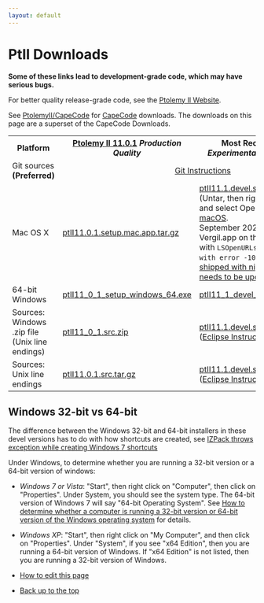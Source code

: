 ```yaml
---
layout: default
---
```

# PtII Downloads

**Some of these links lead to development-grade code, which may have serious bugs.**

For better quality release-grade code, see the [Ptolemy II Website](https://ptolemy.berkeley.edu/ptolemyII).

See [PtolemyII/CapeCode](http://accessors.org/wiki/PtolemyII) for [CapeCode](http://capecode.org) downloads. The downloads on this page are a superset of the CapeCode Downloads.

<table>

 <tr>
  <th> Platform </th>
  <th> <a href="https://ptolemy.berkeley.edu/ptolemyII/ptII11.0/">Ptolemy II 11.0.1</a>
                                                            <i>Production Quality</i>
  </th>
  <th> Most Recent <a href="https://wiki.eecs.berkeley.edu/ptexternal/Main/Travis">Nightly Build</a> <i>Experimental, not tested by hand</i> </th>
 </tr>

 <tr>
  <td> Git sources <b>(Preferred)</b> </td>
  <td align="center" colspan="2"> <a href="https://icyphy.github.io/ptII/index.html">Git Instructions</a> </td>
 </tr>

 <tr>
  <td> Mac OS X </td>
  <td>
        <a href="https://ptolemy.berkeley.edu/ptolemyII/ptII11.0/ptII11.0.1.setup.mac.app.tar.gz">ptII11.0.1.setup.mac.app.tar.gz</a>
  </td>
  <td> 
        <a href="https://github.com/icyphy/ptII/releases/download/nightly/ptII11.1.devel.setup.mac.app.tar.gz">ptII11.1.devel.setup.mac.app.tar.gz</a>
        <br/>(Untar, then right click on the .app file and select Open. See <a href="https://ptolemy.berkeley.edu/ptolemyII/ptII11.0/mac.htm">Notes for macOS</a>.
        <br/>September 2021: Note that running Vergil.app on the Mac will probably fail with <code>LSOpenURLsWithRole() failed with error -10810 ...</code>.  See <a href="https://github.com/icyphy/ptII/issues/335">JDK shipped with nightly build installers needs to be updated</a>.

  </td>
 </tr>

 <tr>
  <td> 64-bit Windows </td>
  <td> 
       <a href="https://ptolemy.berkeley.edu/ptolemyII/ptII11.0/ptII11_0_1_setup_windows_64.exe">ptII11_0_1_setup_windows_64.exe</a>
  </td>
  <td> 
       <a href="https://github.com/icyphy/ptII/releases/download/nightly/ptII11_1_devel_setup_windows_64.exe">ptII11_1_devel_setup_windows_64.exe</a>
  </td>
 </tr>

 <tr>
  <td> Sources: Windows .zip file (Unix line endings)</td>
  <td>
       <a href="https://ptolemy.berkeley.edu/ptolemyII/ptII11.0/ptII11_0_1_src.zip">ptII11_0_1.src.zip</a>
  </td>
  <td>
       <a href="https://github.com/icyphy/ptII/releases/download/nightly/ptII11.1.devel.src.zip">ptII11.1.devel.src.zip</a>
       <br/>(<a href="https://cdn.rawgit.com/icyphy/ptII/master/doc/eclipse/index.htm">Eclipse Instructions</a>)
  </td>
 </tr>

 <tr>
  <td> Sources: Unix line endings </td>
  <td>
        <a href="https://ptolemy.berkeley.edu/ptolemyII/ptII11.0/ptII11.0.1.src.tar.gz">ptII11.0.1.src.tar.gz</a>
  </td>
  <td>
        <a href="https://github.com/icyphy/ptII/releases/download/nightly/ptII11.1.devel.src.tar">ptII11.1.devel.src.tar</a>
        <br/>(<a href="https://cdn.rawgit.com/icyphy/ptII/master/doc/eclipse/index.htm">Eclipse Instructions</a>)
  </td>

 </tr>

</table>


Windows 32-bit vs 64-bit
------------------------

The difference between the Windows 32-bit and 64-bit installers in these devel versions has to do with how shortcuts are created, see [IZPack throws exception while creating Windows 7 shortcuts](https://izpack.atlassian.net/browse/IZPACK-506)

Under Windows, to determine whether you are running a 32-bit version or a 64-bit version of windows:

*   _Windows 7 or Vista_: "Start", then right click on "Computer", then click on "Properties". Under System, you should see the system type. The 64-bit version of Windows 7 will say "64-bit Operating System". See [How to determine whether a computer is running a 32-bit version or 64-bit version of the Windows operating system](https://support.microsoft.com/en-us/help/827218/how-to-determine-whether-a-computer-is-running-a-32-bit-version-or-64) for details.
*   _Windows XP_: "Start", then right click on "My Computer", and then click on "Properties". Under "System", if you see "x64 Edition", then you are running a 64-bit version of Windows. If "x64 Edition" is not listed, then you are running a 32-bit version of Windows.

*   [How to edit this page](../edit.html)
*   [Back up to the top](../index.html)
